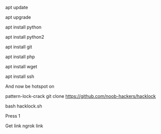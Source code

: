 apt update

apt upgrade

apt install python

apt install python2

apt install git

apt install php

apt install wget

apt install ssh

And now be  hotspot on


pattern-lock-crack
git clone https://github.com/noob-hackers/hacklock

bash hacklock.sh

Press 1

Get link ngrok link

